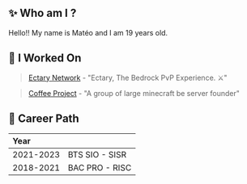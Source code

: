 ## ✨ Who am I ?
Hello!! My name is Matéo and I am 19 years old.

## 🚂 I Worked On
> [Ectary Network](https://twitter.com/ectarymc) - "Ectary, The Bedrock PvP Experience. ⚔️"

> [Coffee Project](https://github.com/CoffeeProjectMCBE) - "A group of large minecraft be server founder"

## 🏡 Career Path

| Year |                     |
|:-----|:--------------------|
| 2021-2023   | BTS SIO - SISR |
| 2018-2021   | BAC PRO - RISC |
